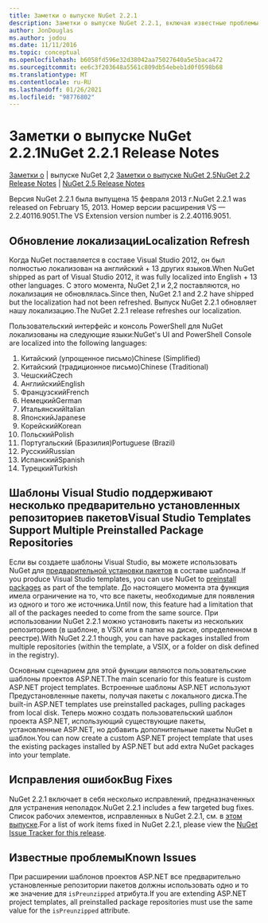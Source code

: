 ```yaml
---
title: Заметки о выпуске NuGet 2.2.1
description: Заметки о выпуске NuGet 2.2.1, включая известные проблемы, исправления ошибок, добавленные функции и DCR.
author: JonDouglas
ms.author: jodou
ms.date: 11/11/2016
ms.topic: conceptual
ms.openlocfilehash: b6058fd596e32d38042aa75027640a5e5baca472
ms.sourcegitcommit: ee6c3f203648a5561c809db54ebeb1d0f0598b68
ms.translationtype: MT
ms.contentlocale: ru-RU
ms.lasthandoff: 01/26/2021
ms.locfileid: "98776802"
---
```

# <a name="nuget-221-release-notes"></a><span data-ttu-id="8dae9-103">Заметки о выпуске NuGet 2.2.1</span><span class="sxs-lookup"><span data-stu-id="8dae9-103">NuGet 2.2.1 Release Notes</span></span>

<span data-ttu-id="8dae9-104">[Заметки о](../release-notes/nuget-2.2.md)  |  выпуске NuGet 2,2 [Заметки о выпуске NuGet 2,5](../release-notes/nuget-2.5.md)</span><span class="sxs-lookup"><span data-stu-id="8dae9-104">[NuGet 2.2 Release Notes](../release-notes/nuget-2.2.md) | [NuGet 2.5 Release Notes](../release-notes/nuget-2.5.md)</span></span>

<span data-ttu-id="8dae9-105">Версия NuGet 2.2.1 была выпущена 15 февраля 2013 г.</span><span class="sxs-lookup"><span data-stu-id="8dae9-105">NuGet 2.2.1 was released on February 15, 2013.</span></span>  <span data-ttu-id="8dae9-106">Номер версии расширения VS — 2.2.40116.9051.</span><span class="sxs-lookup"><span data-stu-id="8dae9-106">The VS Extension version number is 2.2.40116.9051.</span></span>

## <a name="localization-refresh"></a><span data-ttu-id="8dae9-107">Обновление локализации</span><span class="sxs-lookup"><span data-stu-id="8dae9-107">Localization Refresh</span></span>
<span data-ttu-id="8dae9-108">Когда NuGet поставляется в составе Visual Studio 2012, он был полностью локализован на английский + 13 других языков.</span><span class="sxs-lookup"><span data-stu-id="8dae9-108">When NuGet shipped as part of Visual Studio 2012, it was fully localized into English + 13 other languages.</span></span>  <span data-ttu-id="8dae9-109">С этого момента, NuGet 2,1 и 2,2 поставляются, но локализация не обновлялась.</span><span class="sxs-lookup"><span data-stu-id="8dae9-109">Since then, NuGet 2.1 and 2.2 have shipped but the localization had not been refreshed.</span></span>  <span data-ttu-id="8dae9-110">Выпуск NuGet 2.2.1 обновляет нашу локализацию.</span><span class="sxs-lookup"><span data-stu-id="8dae9-110">The NuGet 2.2.1 release refreshes our localization.</span></span>

<span data-ttu-id="8dae9-111">Пользовательский интерфейс и консоль PowerShell для NuGet локализованы на следующие языки:</span><span class="sxs-lookup"><span data-stu-id="8dae9-111">NuGet's UI and PowerShell Console are localized into the following languages:</span></span>

1. <span data-ttu-id="8dae9-112">Китайский (упрощенное письмо)</span><span class="sxs-lookup"><span data-stu-id="8dae9-112">Chinese (Simplified)</span></span>
1. <span data-ttu-id="8dae9-113">Китайский (традиционное письмо)</span><span class="sxs-lookup"><span data-stu-id="8dae9-113">Chinese (Traditional)</span></span>
1. <span data-ttu-id="8dae9-114">Чешский</span><span class="sxs-lookup"><span data-stu-id="8dae9-114">Czech</span></span>
1. <span data-ttu-id="8dae9-115">Английский</span><span class="sxs-lookup"><span data-stu-id="8dae9-115">English</span></span>
1. <span data-ttu-id="8dae9-116">Французский</span><span class="sxs-lookup"><span data-stu-id="8dae9-116">French</span></span>
1. <span data-ttu-id="8dae9-117">Немецкий</span><span class="sxs-lookup"><span data-stu-id="8dae9-117">German</span></span>
1. <span data-ttu-id="8dae9-118">Итальянский</span><span class="sxs-lookup"><span data-stu-id="8dae9-118">Italian</span></span>
1. <span data-ttu-id="8dae9-119">Японский</span><span class="sxs-lookup"><span data-stu-id="8dae9-119">Japanese</span></span>
1. <span data-ttu-id="8dae9-120">Корейский</span><span class="sxs-lookup"><span data-stu-id="8dae9-120">Korean</span></span>
1. <span data-ttu-id="8dae9-121">Польский</span><span class="sxs-lookup"><span data-stu-id="8dae9-121">Polish</span></span>
1. <span data-ttu-id="8dae9-122">Португальский (Бразилия)</span><span class="sxs-lookup"><span data-stu-id="8dae9-122">Portuguese (Brazil)</span></span>
1. <span data-ttu-id="8dae9-123">Русский</span><span class="sxs-lookup"><span data-stu-id="8dae9-123">Russian</span></span>
1. <span data-ttu-id="8dae9-124">Испанский</span><span class="sxs-lookup"><span data-stu-id="8dae9-124">Spanish</span></span>
1. <span data-ttu-id="8dae9-125">Турецкий</span><span class="sxs-lookup"><span data-stu-id="8dae9-125">Turkish</span></span>

## <a name="visual-studio-templates-support-multiple-preinstalled-package-repositories"></a><span data-ttu-id="8dae9-126">Шаблоны Visual Studio поддерживают несколько предварительно установленных репозиториев пакетов</span><span class="sxs-lookup"><span data-stu-id="8dae9-126">Visual Studio Templates Support Multiple Preinstalled Package Repositories</span></span>
<span data-ttu-id="8dae9-127">Если вы создаете шаблоны Visual Studio, вы можете использовать NuGet для [предварительной установки пакетов](../visual-studio-extensibility/visual-studio-templates.md) в составе шаблона.</span><span class="sxs-lookup"><span data-stu-id="8dae9-127">If you produce Visual Studio templates, you can use NuGet to [preinstall packages](../visual-studio-extensibility/visual-studio-templates.md) as part of the template.</span></span>  <span data-ttu-id="8dae9-128">До настоящего момента эта функция имела ограничение на то, что все пакеты, необходимые для появления из одного и того же источника.</span><span class="sxs-lookup"><span data-stu-id="8dae9-128">Until now, this feature had a limitation that all of the packages needed to come from the same source.</span></span>  <span data-ttu-id="8dae9-129">При использовании NuGet 2.2.1 можно установить пакеты из нескольких репозиториев (в шаблоне, в VSIX или в папке на диске, определенном в реестре).</span><span class="sxs-lookup"><span data-stu-id="8dae9-129">With NuGet 2.2.1 though, you can have packages installed from multiple repositories (within the template, a VSIX, or a folder on disk defined in the registry).</span></span>

<span data-ttu-id="8dae9-130">Основным сценарием для этой функции являются пользовательские шаблоны проектов ASP.NET.</span><span class="sxs-lookup"><span data-stu-id="8dae9-130">The main scenario for this feature is custom ASP.NET project templates.</span></span>  <span data-ttu-id="8dae9-131">Встроенные шаблоны ASP.NET используют Предустановленные пакеты, получая пакеты с локального диска.</span><span class="sxs-lookup"><span data-stu-id="8dae9-131">The built-in ASP.NET templates use preinstalled packages, pulling packages from local disk.</span></span>  <span data-ttu-id="8dae9-132">Теперь можно создать пользовательский шаблон проекта ASP.NET, использующий существующие пакеты, установленные ASP.NET, но добавить дополнительные пакеты NuGet в шаблон.</span><span class="sxs-lookup"><span data-stu-id="8dae9-132">You can now create a custom ASP.NET project template that uses the existing packages installed by ASP.NET but add extra NuGet packages into your template.</span></span>

## <a name="bug-fixes"></a><span data-ttu-id="8dae9-133">Исправления ошибок</span><span class="sxs-lookup"><span data-stu-id="8dae9-133">Bug Fixes</span></span>
<span data-ttu-id="8dae9-134">NuGet 2.2.1 включает в себя несколько исправлений, предназначенных для устранения неполадок.</span><span class="sxs-lookup"><span data-stu-id="8dae9-134">NuGet 2.2.1 includes a few targeted bug fixes.</span></span> <span data-ttu-id="8dae9-135">Список рабочих элементов, исправленных в NuGet 2.2.1, см. в [этом выпуске](http://nuget.codeplex.com/workitem/list/advanced?keyword=&status=Closed&type=All&priority=All&release=NuGet%202.2.1&assignedTo=All&component=All&sortField=LastUpdatedDate&sortDirection=Descending&page=0).</span><span class="sxs-lookup"><span data-stu-id="8dae9-135">For a list of work items fixed in NuGet 2.2.1, please view the [NuGet Issue Tracker for this release](http://nuget.codeplex.com/workitem/list/advanced?keyword=&status=Closed&type=All&priority=All&release=NuGet%202.2.1&assignedTo=All&component=All&sortField=LastUpdatedDate&sortDirection=Descending&page=0).</span></span>


## <a name="known-issues"></a><span data-ttu-id="8dae9-136">Известные проблемы</span><span class="sxs-lookup"><span data-stu-id="8dae9-136">Known Issues</span></span>

<span data-ttu-id="8dae9-137">При расширении шаблонов проектов ASP.NET все предварительно установленные репозитории пакетов должны использовать одно и то же значение для `isPreunzipped` атрибута.</span><span class="sxs-lookup"><span data-stu-id="8dae9-137">If you are extending ASP.NET project templates, all preinstalled package repositories must use the same value for the `isPreunzipped` attribute.</span></span>
